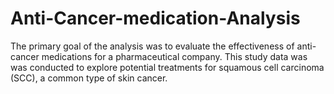 # Anti-Cancer-medication-Analysis
The primary goal of the analysis was to evaluate the effectiveness of anti-cancer medications for a pharmaceutical company. This study data was was conducted to explore potential treatments for squamous cell carcinoma (SCC), a common type of skin cancer. 
